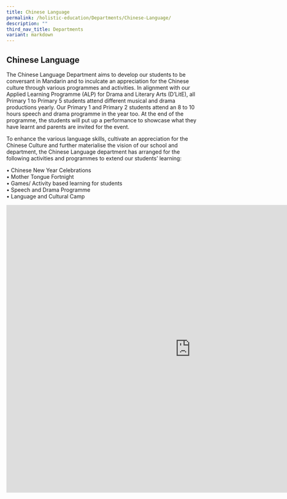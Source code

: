```yaml
---
title: Chinese Language
permalink: /holistic-education/Departments/Chinese-Language/
description: ""
third_nav_title: Departments
variant: markdown
---
```

## Chinese Language 

The Chinese Language Department aims to develop our students to be conversant in Mandarin and to inculcate an appreciation for the Chinese culture through various programmes and activities. In alignment with our Applied Learning Programme (ALP) for Drama and Literary Arts (D’LitE), all Primary 1 to Primary 5 students attend different musical and drama productions yearly. Our Primary 1 and Primary 2 students attend an 8 to 10 hours speech and drama programme in the year too. At the end of the programme, the students will put up a performance to showcase what they have learnt and parents are invited for the event.<br>

To enhance the various language skills, cultivate an appreciation for the Chinese Culture and further materialise the vision of our school and department, the Chinese Language department has arranged for the following activities and programmes to extend our students’ learning:

•	Chinese New Year Celebrations<br>
•	Mother Tongue Fortnight<br>
•	Games/ Activity based learning for students<br>
•	Speech and Drama Programme<br>
•	Language and Cultural Camp<br>

<iframe allowfullscreen="true" height="749" width="960" frameborder="0" src="https://docs.google.com/presentation/d/e/2PACX-1vRav935oIz4PlEPRuz9KVnVEfdw8b_YV6YM83Bohp6dhaY5MrbPZw3DKLx_FgHcF347wDdNhd1B7NGR/embed?start=false&amp;loop=false&amp;delayms=3000"></iframe>


